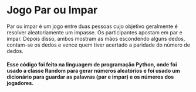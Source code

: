 # Jogo Par ou Impar

Par ou ímpar é um jogo entre duas pessoas cujo objetivo geralmente é resolver aleatoriamente um impasse. Os participantes apostam em par e ímpar. Depois disso, ambos mostram as mãos escondendo alguns dedos, contam-se os dedos e vence quem tiver acertado a paridade do número de dedos.

#### Esse código foi feito na linguagem de programação Python, onde foi usado a classe Random para gerar números aleatórios e foi usado um dicionário para guardar as palavras (par e impar) e os números dos jogadores.
